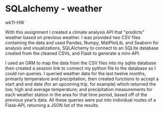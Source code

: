 # SQLalchemy - weather
wk11-HW

With this assignment I created a climate analysis API that "predicts" weather based on previous weather. I was provided two CSV files containing the data and used Pandas, Numpy, MatPlotLib, and Seaborn for analysis and visualizations, SQLAlchemy to connect to an SQLite database created from the cleaned CSVs, and Flask to generate a mini-API.

I used an ORM to map the data from the CSV files into my sqlite database then created a session link to connect my python file to the database so I could run queries. I queried weather data for the last twelve months, primarily temperature and precipitation, then created functions to accept a start and end date (for an upcoming trip, for example) which returned the low, high and average temperature; and precipitation measurements for each weather station in the area for that time period, based off of the previous year’s data. All these queries were put into individual routes of a Flask-API, returning a JSON list of the results.
